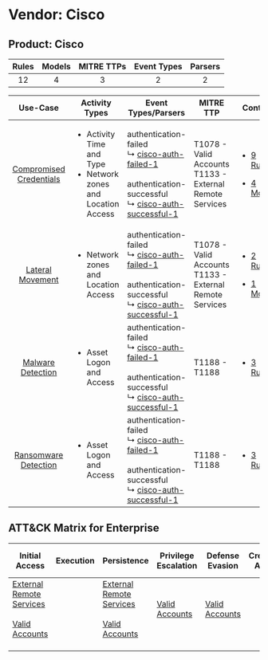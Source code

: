 Vendor: Cisco
=============
Product: Cisco
--------------
| Rules | Models | MITRE TTPs | Event Types | Parsers |
|:-----:|:------:|:----------:|:-----------:|:-------:|
|  12   |   4    |     3      |      2      |    2    |

|                                  Use-Case                                  | Activity Types                                                                      | Event Types/Parsers                                                                                                                                                                                                      | MITRE TTP                                                      | Content                                                                                                        |
|:--------------------------------------------------------------------------:| ----------------------------------------------------------------------------------- | ------------------------------------------------------------------------------------------------------------------------------------------------------------------------------------------------------------------------ | -------------------------------------------------------------- | -------------------------------------------------------------------------------------------------------------- |
| [Compromised Credentials](../../../UseCases/uc_compromised_credentials.md) | <ul><li>Activity Time  and Type</li><li>Network zones and Location Access</li></ul> |  authentication-failed<br> ↳ [cisco-auth-failed-1](Parsers/parserContent_cisco-auth-failed-1.md)<br><br> authentication-successful<br> ↳ [cisco-auth-successful-1](Parsers/parserContent_cisco-auth-successful-1.md)<br> | T1078 - Valid Accounts<br>T1133 - External Remote Services<br> | [<ul><li>9 Rules</li></ul><ul><li>4 Models</li></ul>](Rules_Models/r_m_cisco_cisco_Compromised_Credentials.md) |
|        [Lateral Movement](../../../UseCases/uc_lateral_movement.md)        | <ul><li>Network zones and Location Access</li></ul>                                 |  authentication-failed<br> ↳ [cisco-auth-failed-1](Parsers/parserContent_cisco-auth-failed-1.md)<br><br> authentication-successful<br> ↳ [cisco-auth-successful-1](Parsers/parserContent_cisco-auth-successful-1.md)<br> | T1078 - Valid Accounts<br>T1133 - External Remote Services<br> | [<ul><li>2 Rules</li></ul><ul><li>1 Models</li></ul>](Rules_Models/r_m_cisco_cisco_Lateral_Movement.md)        |
|       [Malware Detection](../../../UseCases/uc_malware_detection.md)       | <ul><li>Asset Logon and Access</li></ul>                                            |  authentication-failed<br> ↳ [cisco-auth-failed-1](Parsers/parserContent_cisco-auth-failed-1.md)<br><br> authentication-successful<br> ↳ [cisco-auth-successful-1](Parsers/parserContent_cisco-auth-successful-1.md)<br> | T1188 - T1188<br>                                              | [<ul><li>3 Rules</li></ul>](Rules_Models/r_m_cisco_cisco_Malware_Detection.md)                                 |
|    [Ransomware Detection](../../../UseCases/uc_ransomware_detection.md)    | <ul><li>Asset Logon and Access</li></ul>                                            |  authentication-failed<br> ↳ [cisco-auth-failed-1](Parsers/parserContent_cisco-auth-failed-1.md)<br><br> authentication-successful<br> ↳ [cisco-auth-successful-1](Parsers/parserContent_cisco-auth-successful-1.md)<br> | T1188 - T1188<br>                                              | [<ul><li>3 Rules</li></ul>](Rules_Models/r_m_cisco_cisco_Ransomware_Detection.md)                              |

ATT&CK Matrix for Enterprise
----------------------------
| Initial Access                                                                                                                                   | Execution | Persistence                                                                                                                                      | Privilege Escalation                                                | Defense Evasion                                                     | Credential Access | Discovery | Lateral Movement | Collection | Command and Control | Exfiltration | Impact |
| ------------------------------------------------------------------------------------------------------------------------------------------------ | --------- | ------------------------------------------------------------------------------------------------------------------------------------------------ | ------------------------------------------------------------------- | ------------------------------------------------------------------- | ----------------- | --------- | ---------------- | ---------- | ------------------- | ------------ | ------ |
| [External Remote Services](https://attack.mitre.org/techniques/T1133)<br><br>[Valid Accounts](https://attack.mitre.org/techniques/T1078)<br><br> |           | [External Remote Services](https://attack.mitre.org/techniques/T1133)<br><br>[Valid Accounts](https://attack.mitre.org/techniques/T1078)<br><br> | [Valid Accounts](https://attack.mitre.org/techniques/T1078)<br><br> | [Valid Accounts](https://attack.mitre.org/techniques/T1078)<br><br> |                   |           |                  |            |                     |              |        |